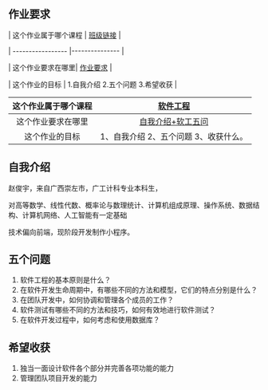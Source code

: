 ## 作业要求

| 这个作业属于哪个课程 | <a href="https://edu.cnblogs.com/campus/gdgy/CSGrade21-34?filter=homework">班级链接</a> |

| ----------------- |--------------- |

| 这个作业要求在哪里| <a href="https://edu.cnblogs.com/campus/gdgy/CSGrade21-34/homework/13024">作业要求</a>  |

| 这个作业的目标 | 1.自我介绍 2.五个问题 3.希望收获 |



<div class="table-wrapper"><table>
<thead>
<tr>
<th style="text-align: center">这个作业属于哪个课程</th>
<th style="text-align: center"><a href="https://edu.cnblogs.com/campus/gdgy/CSGrade21-34" target="_blank" rel="noopener">软件工程</a></th>
</tr>
</thead>
<tbody>
<tr>
<td style="text-align: center">这个作业要求在哪里</td>
<td style="text-align: center"><a href="https://edu.cnblogs.com/campus/gdgy/CSGrade21-34/homework/13024" target="_blank" rel="noopener">自我介绍+软工五问</a></td>
</tr>
<tr>
<td style="text-align: center">这个作业的目标</td>
<td style="text-align: center">1、自我介绍 2、五个问题 3、收获什么。</td>
</tr>
</tbody>
</table></div>





## 自我介绍

赵俊宇，来自广西崇左市，广工计科专业本科生，

对高等数学、线性代数、概率论与数理统计、计算机组成原理、操作系统、数据结构、计算机网络、人工智能有一定基础

技术偏向前端，现阶段开发制作小程序。

## 五个问题

1. 软件工程的基本原则是什么？
2. 在软件开发生命周期中，有哪些不同的方法和模型，它们的特点分别是什么？
3. 在团队开发中，如何协调和管理各个成员的工作？
4. 软件测试有哪些不同的方法和技巧，如何有效地进行软件测试？
5. 在软件开发过程中，如何考虑和使用数据库？

## 希望收获

1. 独当一面设计软件各个部分并完善各项功能的能力
2. 管理团队项目开发的能力